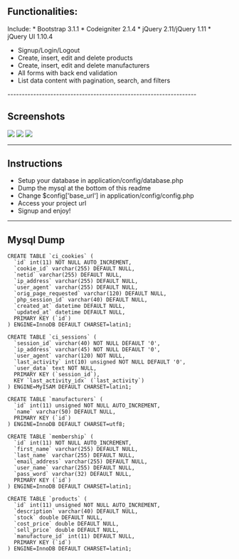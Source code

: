 <h2>Functionalities:</h2>
Include:
* Bootstrap 3.1.1
* Codeigniter 2.1.4
* jQuery 2.11/jQuery 1.11
* jQuery UI 1.10.4


<ul>
  <li>Signup/Login/Logout</li> 
  <li>Create, insert, edit and delete products</li>
  <li>Create, insert, edit and delete manufacturers</li>
  <li>All forms with back end validation</li>
  <li>List data content with pagination, search, and filters</li>
</ul>
------------------------------------------------------------------

<h2>Screenshots</h2>

<img src="http://cl.ly/image/040F053a0v07/Screen%20Shot%202013-03-19%20at%203.35.55%20PM.png"/>

<img src="http://cl.ly/image/3o1I3i3z0C0F/Screen%20Shot%202013-03-19%20at%203.40.43%20PM.png"/>

<img src="http://cl.ly/image/3e0N0k1V0N3T/Screen%20Shot%202013-03-19%20at%204.10.06%20PM.png"/>

------------------------------------------------------------------

<h2>Instructions</h2>

<ul>
  <li>Setup your database in application/config/database.php</li>
  <li>Dump the mysql at the bottom of this readme</li>
  <li>Change $config['base_url'] in application/config/config.php</li>
  <li>Access your project url</li>
  <li>Signup and enjoy!</li>
</ul>


------------------------------------------------------------------

<h2>Mysql Dump</h2>

```
CREATE TABLE `ci_cookies` (
  `id` int(11) NOT NULL AUTO_INCREMENT,
  `cookie_id` varchar(255) DEFAULT NULL,
  `netid` varchar(255) DEFAULT NULL,
  `ip_address` varchar(255) DEFAULT NULL,
  `user_agent` varchar(255) DEFAULT NULL,
  `orig_page_requested` varchar(120) DEFAULT NULL,
  `php_session_id` varchar(40) DEFAULT NULL,
  `created_at` datetime DEFAULT NULL,
  `updated_at` datetime DEFAULT NULL,
  PRIMARY KEY (`id`)
) ENGINE=InnoDB DEFAULT CHARSET=latin1;

CREATE TABLE `ci_sessions` (
  `session_id` varchar(40) NOT NULL DEFAULT '0',
  `ip_address` varchar(45) NOT NULL DEFAULT '0',
  `user_agent` varchar(120) NOT NULL,
  `last_activity` int(10) unsigned NOT NULL DEFAULT '0',
  `user_data` text NOT NULL,
  PRIMARY KEY (`session_id`),
  KEY `last_activity_idx` (`last_activity`)
) ENGINE=MyISAM DEFAULT CHARSET=latin1;

CREATE TABLE `manufacturers` (
  `id` int(11) unsigned NOT NULL AUTO_INCREMENT,
  `name` varchar(50) DEFAULT NULL,
  PRIMARY KEY (`id`)
) ENGINE=InnoDB DEFAULT CHARSET=utf8;

CREATE TABLE `membership` (
  `id` int(11) NOT NULL AUTO_INCREMENT,
  `first_name` varchar(255) DEFAULT NULL,
  `last_name` varchar(255) DEFAULT NULL,
  `email_address` varchar(255) DEFAULT NULL,
  `user_name` varchar(255) DEFAULT NULL,
  `pass_word` varchar(32) DEFAULT NULL,
  PRIMARY KEY (`id`)
) ENGINE=InnoDB DEFAULT CHARSET=latin1;

CREATE TABLE `products` (
  `id` int(11) unsigned NOT NULL AUTO_INCREMENT,
  `description` varchar(40) DEFAULT NULL,
  `stock` double DEFAULT NULL,
  `cost_price` double DEFAULT NULL,
  `sell_price` double DEFAULT NULL,
  `manufacture_id` int(11) DEFAULT NULL,
  PRIMARY KEY (`id`)
) ENGINE=InnoDB DEFAULT CHARSET=latin1;

```
